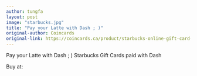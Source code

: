 ```yaml
---
author: tungfa
layout: post
image: "starbucks.jpg"
title: "Pay your Latte with Dash ; )"
original-author: Coincards
original-link: https://coincards.ca/product/starbucks-online-gift-card-electronic-delivery/
---
```


Pay your Latte with Dash ; )
Starbucks Gift Cards paid with Dash

Buy at: